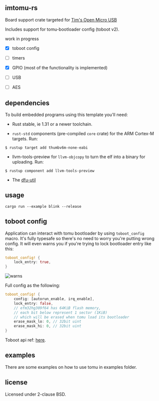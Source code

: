 imtomu-rs
---

Board support crate targeted for [Tim's Open Micro USB](http://tomu.im/)

Includes support for tomu-bootloader config (toboot v2).

work in progress

- [X] toboot config
- [ ] timers
- [X] GPIO (most of the functionality is implemented)
- [ ] USB
- [ ] AES


dependencies
---

To build embedded programs using this template you'll need:

- Rust stable, ie 1.31 or a newer toolchain.

- `rust-std` components (pre-compiled `core` crate) for the ARM Cortex-M
  targets. Run:
``` console
$ rustup target add thumbv6m-none-eabi
```

- llvm-tools-preview for `llvm-objcopy` to turn the elf into a binary for uploading. Run:
``` console
$ rustup component add llvm-tools-preview
```

- The [dfu-util](https://tomu.im/update#installing-dfu-util)


usage
---

```
cargo run --example blink --release

```
toboot config
---

Application can interact with tomu bootloader by using `toboot_config` macro.
It's fully typesafe so there's no need to worry you're putting wrong config. It will even warns you if you're trying to lock bootloader entry like this:
```rust
toboot_config! {
    lock_entry: true,
}
```

![warns](https://f4.fudan.ch/shx/putty_(3)_2019-01-28_13-43-45.png)

Full config as the following:
```rust
toboot_config! {
    config: [autorun_enable, irq_enable],
    lock_entry: false,
    // efm32hg309f64 has 64KiB flash memory,
    // each bit below represent 1 sector (1KiB)
    // which will be erased when tomu load its bootloader
    erase_mask_lo: 0, // 32bit uint
    erase_mask_hi: 0, // 32bit uint
}
```

Toboot api ref: [here](https://github.com/im-tomu/tomu-bootloader/blob/master/API.md).

examples
---
There are some examples on how to use tomu in examples folder.

license
---
Licensed under 2-clause BSD.
